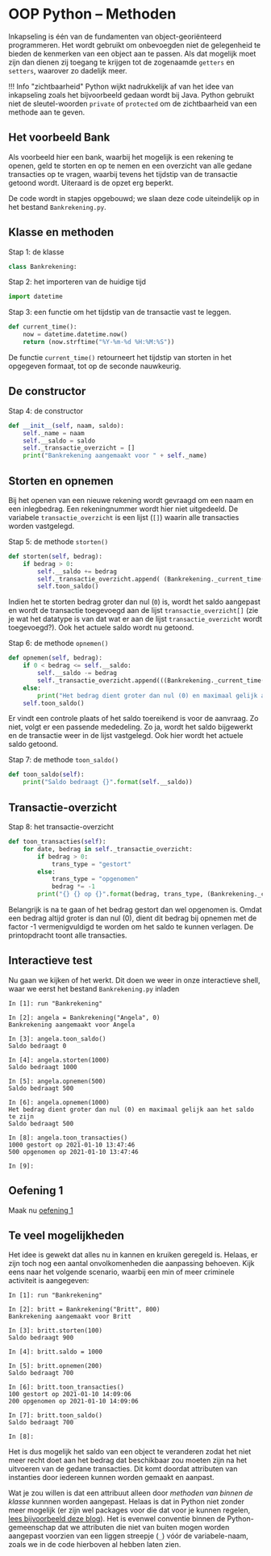 # OOP Python – Methoden

Inkapseling is één van de fundamenten van object-georiënteerd programmeren. Het wordt gebruikt om onbevoegden niet de gelegenheid te bieden de kenmerken van een object aan te passen. Als dat mogelijk moet zijn dan dienen zij toegang te krijgen tot de zogenaamde `getters` en `setters`, waarover zo dadelijk meer.

!!! Info "zichtbaarheid"
    Python wijkt nadrukkelijk af van het idee van inkapseling zoals het bijvoorbeeld gedaan wordt bij Java. Python gebruikt niet de sleutel-woorden `private` of `protected` om de zichtbaarheid van een methode aan te geven.

## Het voorbeeld Bank

Als voorbeeld hier een bank, waarbij het mogelijk is een rekening te openen, geld te storten en op te nemen en een overzicht van alle gedane transacties op te vragen, waarbij tevens het tijdstip van de transactie getoond wordt. Uiteraard is de opzet erg beperkt.

De code wordt in stapjes opgebouwd; we slaan deze code uiteindelijk op in het bestand `Bankrekening.py`.

## Klasse en methoden

Stap 1: de klasse

```python
class Bankrekening:
```

Stap 2: het importeren van de huidige tijd

```python
import datetime
```

Stap 3: een functie om het tijdstip van de transactie vast te leggen.

```python
def current_time():
    now = datetime.datetime.now()
    return (now.strftime("%Y-%m-%d %H:%M:%S"))
```

De functie `current_time()` retourneert het tijdstip van storten in het opgegeven formaat, tot op de seconde nauwkeurig.

## De constructor

Stap 4: de constructor

```python
def __init__(self, naam, saldo):
    self._name = naam
    self.__saldo = saldo
    self._transactie_overzicht = []
    print("Bankrekening aangemaakt voor " + self._name)
```

## Storten en opnemen

Bij het openen van een nieuwe rekening wordt gevraagd om een naam en een inlegbedrag. Een rekeningnummer wordt hier niet uitgedeeld. De variabele `transactie_overzicht` is een lijst (`[]`) waarin alle transacties worden vastgelegd. 

Stap 5: de methode `storten()`

```python
def storten(self, bedrag):
    if bedrag > 0:
        self.__saldo += bedrag
        self._transactie_overzicht.append( (Bankrekening._current_time(), bedrag) )
        self.toon_saldo()
```


Indien het te storten bedrag groter dan nul (`0`) is, wordt het saldo aangepast en wordt de transactie toegevoegd aan de lijst `transactie_overzicht[]` (zie je wat het datatype is van dat wat er aan de lijst `transactie_overzicht` wordt toegevoegd?). Ook het actuele saldo wordt nu getoond.

Stap 6: de methode `opnemen()`

```python
def opnemen(self, bedrag):
    if 0 < bedrag <= self.__saldo:
        self.__saldo -= bedrag
        self._transactie_overzicht.append(((Bankrekening._current_time(), -bedrag)))
    else:
        print("Het bedrag dient groter dan nul (0) en maximaal gelijk aan het saldo te zijn")
    self.toon_saldo()
```

Er vindt een controle plaats of het saldo toereikend is voor de aanvraag. Zo niet, volgt er een passende mededeling. Zo ja, wordt het saldo bijgewerkt en de transactie weer in de lijst vastgelegd. Ook hier wordt het actuele saldo getoond.

Stap 7: de methode `toon_saldo()`

```python
def toon_saldo(self):
    print("Saldo bedraagt {}".format(self.__saldo))
```

## Transactie-overzicht

Stap 8: het transactie-overzicht

```python
def toon_transacties(self):
    for date, bedrag in self._transactie_overzicht:
        if bedrag > 0:
            trans_type = "gestort"
        else:
            trans_type = "opgenomen"
            bedrag *= -1
        print("{} {} op {}".format(bedrag, trans_type, (Bankrekening._current_time())))
```

Belangrijk is na te gaan of het bedrag gestort dan wel opgenomen is. Omdat een bedrag altijd groter is dan nul (0), dient dit bedrag bij opnemen met de factor -1 vermenigvuldigd te worden om het saldo te kunnen verlagen. De printopdracht toont alle transacties.

## Interactieve test

Nu gaan we kijken of het werkt. Dit doen we weer in onze interactieve shell, waar we eerst het bestand `Bankrekening.py` inladen

```ipython
In [1]: run "Bankrekening"

In [2]: angela = Bankrekening("Angela", 0)
Bankrekening aangemaakt voor Angela

In [3]: angela.toon_saldo()
Saldo bedraagt 0

In [4]: angela.storten(1000)
Saldo bedraagt 1000

In [5]: angela.opnemen(500)
Saldo bedraagt 500

In [6]: angela.opnemen(1000)
Het bedrag dient groter dan nul (0) en maximaal gelijk aan het saldo te zijn
Saldo bedraagt 500

In [8]: angela.toon_transacties()
1000 gestort op 2021-01-10 13:47:46
500 opgenomen op 2021-01-10 13:47:46

In [9]: 
```

## Oefening 1

Maak nu [oefening 1](oefeningen/oop-oefening1.md)

## Te veel mogelijkheden

Het idee is gewekt dat alles nu in kannen en kruiken geregeld is. Helaas, er zijn toch nog een aantal onvolkomenheden die aanpassing behoeven. Kijk eens naar het volgende scenario, waarbij een min of meer criminele activiteit is aangegeven:

```ipython hl_lines="9"
In [1]: run "Bankrekening"

In [2]: britt = Bankrekening("Britt", 800)
Bankrekening aangemaakt voor Britt

In [3]: britt.storten(100)
Saldo bedraagt 900

In [4]: britt.saldo = 1000

In [5]: britt.opnemen(200)
Saldo bedraagt 700

In [6]: britt.toon_transacties()
100 gestort op 2021-01-10 14:09:06
200 opgenomen op 2021-01-10 14:09:06

In [7]: britt.toon_saldo()
Saldo bedraagt 700

In [8]: 
```

Het is dus mogelijk het saldo van een object te veranderen zodat het niet meer recht doet aan het bedrag dat beschikbaar zou moeten zijn na het uitvoeren van de gedane transacties. Dit komt doordat attributen van instanties door iedereen kunnen worden gemaakt en aanpast.

Wat je zou willen is dat een attribuut alleen door *methoden van binnen de klasse* kunnnen worden aangepast. Helaas is dat in Python niet zonder meer mogelijk (er zijn wel packages voor die dat voor je kunnen regelen, [lees bijvoorbeeld deze blog](https://bogotobogo.com/python/python_private_attributes_methods.php)). Het is evenwel conventie binnen de Python-gemeenschap dat we attributen die niet van buiten mogen worden aangepast voorzien van een liggen streepje (`_`) vóór de variabele-naam, zoals we in de code hierboven al hebben laten zien. 
